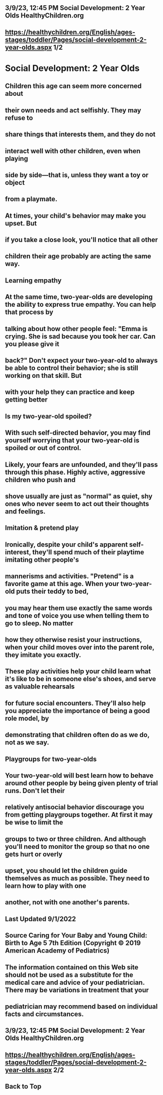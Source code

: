 ## 3/9/23, 12:45 PM Social Development: 2 Year Olds HealthyChildren.org 

## https://healthychildren.org/English/ages-stages/toddler/Pages/social-development-2-year-olds.aspx 1/2 

# Social Development: 2 Year Olds 

## Children this age can seem more concerned about 

## their own needs and act selfishly. They may refuse to 

## share things that interests them, and they do not 

## interact well with other children, even when playing 

## side by side—that is, unless they want a toy or object 

## from a playmate. 

## At times, your child's behavior may make you upset. But 

## if you take a close look, you'll notice that all other 

## children their age probably are acting the same way. 

## Learning empathy 

## At the same time, two-year-olds are developing the ability to express true empathy. You can help that process by 

## talking about how other people feel: "Emma is crying. She is sad because you took her car. Can you please give it 

## back?" Don't expect your two-year-old to always be able to control their behavior; she is still working on that skill. But 

## with your help they can practice and keep getting better 

## Is my two-year-old spoiled? 

## With such self-directed behavior, you may find yourself worrying that your two-year-old is spoiled or out of control. 

## Likely, your fears are unfounded, and they'll pass through this phase. Highly active, aggressive children who push and 

## shove usually are just as "normal" as quiet, shy ones who never seem to act out their thoughts and feelings. 

## Imitation & pretend play 

## Ironically, despite your child's apparent self-interest, they'll spend much of their playtime imitating other people's 

## mannerisms and activities. "Pretend" is a favorite game at this age. When your two-year-old puts their teddy to bed, 

## you may hear them use exactly the same words and tone of voice you use when telling them to go to sleep. No matter 

## how they otherwise resist your instructions, when your child moves over into the parent role, they imitate you exactly. 

## These play activities help your child learn what it's like to be in someone else's shoes, and serve as valuable rehearsals 

## for future social encounters. They'll also help you appreciate the importance of being a good role model, by 

## demonstrating that children often do as we do, not as we say. 

## Playgroups for two-year-olds 

## Your two-year-old will best learn how to behave around other people by being given plenty of trial runs. Don't let their 

## relatively antisocial behavior discourage you from getting playgroups together. At first it may be wise to limit the 

## groups to two or three children. And although you'll need to monitor the group so that no one gets hurt or overly 

## upset, you should let the children guide themselves as much as possible. They need to learn how to play with one 

## another, not with one another's parents. 

## Last Updated 9/1/2022 

## Source Caring for Your Baby and Young Child: Birth to Age 5 7th Edition (Copyright © 2019 American Academy of Pediatrics) 

## The information contained on this Web site should not be used as a substitute for the medical care and advice of your pediatrician. There may be variations in treatment that your 

## pediatrician may recommend based on individual facts and circumstances. 


## 3/9/23, 12:45 PM Social Development: 2 Year Olds HealthyChildren.org 

## https://healthychildren.org/English/ages-stages/toddler/Pages/social-development-2-year-olds.aspx 2/2 

## Back to Top 


